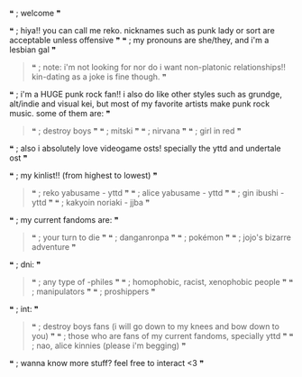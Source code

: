 ❝ ;  welcome ❞

   ❝ ;  hiya!! you can call me reko. nicknames such as punk lady or sort are acceptable unless offensive ❞
   ❝ ; my pronouns are she/they, and i'm a lesbian gal ❞
   > ❝ ; note: i'm not looking for nor do i want non-platonic relationships!! kin-dating as a joke is fine though. ❞

   ❝ ; i'm a HUGE punk rock fan!! i also do like other styles such as grundge, alt/indie and visual kei, but most of my favorite artists make punk rock music. some of them are: ❞
   > ❝ ; destroy boys ❞
   > ❝ ; mitski ❞
   > ❝ ; nirvana ❞
   > ❝ ; girl in red ❞

   ❝ ; also i absolutely love videogame osts! specially the yttd and undertale ost ❞

   ❝ ; my kinlist!! (from highest to lowest) ❞
   > ❝ ; reko yabusame - yttd ❞
   > ❝ ; alice yabusame - yttd ❞
   > ❝ ; gin ibushi - yttd ❞
   > ❝ ; kakyoin noriaki - jjba ❞

   ❝ ; my current fandoms are: ❞
   > ❝ ; your turn to die ❞
   > ❝ ; danganronpa ❞
   > ❝ ; pokémon ❞
   > ❝ ; jojo's bizarre adventure ❞

 

   ❝ ; dni: ❞
   > ❝ ; any type of -philes ❞
   > ❝ ; homophobic, racist, xenophobic people ❞
   > ❝ ; manipulators ❞
   > ❝ ; proshippers ❞
   
   ❝ ; int: ❞
  > ❝ ; destroy boys fans (i will go down to my knees and bow down to you) ❞
  > ❝ ; those who are fans of my current fandoms, specially yttd ❞
  > ❝ ; nao, alice kinnies (please i'm begging) ❞

   ❝ ; wanna know more stuff? feel free to interact <3 ❞








 
